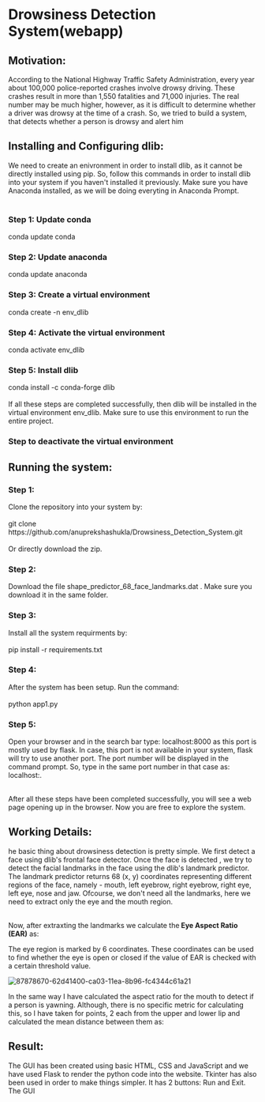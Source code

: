 <h1>Drowsiness Detection System(webapp)</h1>
<h2>Motivation:</h2>
According to the National Highway Traffic Safety Administration, every year about 100,000 police-reported crashes involve drowsy driving. These crashes result in more than 1,550 fatalities and 71,000 injuries. The real number may be much higher, however, as it is difficult to determine whether a driver was drowsy at the time of a crash. So, we tried to build a system, that detects whether a person is drowsy and alert him<br>
<h2>Installing and Configuring dlib:</h2>
We need to create an enivronment in order to install dlib, as it cannot be directly installed using pip. So, follow this commands in order to install dlib into your system if you haven't installed it previously. Make sure you have Anaconda installed, as we will be doing everyting in Anaconda Prompt.<br><br>
<h3>Step 1: Update conda</h3>
<div 
  <pre>conda update conda</pre>  
</div>
<h3>Step 2: Update anaconda</h3>
<div 
  <pre>conda update anaconda </pre>  
</div>
<h3>Step 3: Create a virtual environment</h3>
<div 
  <pre>conda create -n env_dlib</pre>  
</div>
<h3>Step 4: Activate the virtual environment</h3>
<div 
  <pre>conda activate env_dlib</pre>  
</div>
<h3>Step 5:  Install dlib</h3>
<div 
  <pre>conda install -c conda-forge dlib</pre>  
</div><br>
If all these steps are completed successfully, then dlib will be installed in the virtual environment env_dlib. Make sure to use this environment to run the entire project.
<h3>Step to deactivate the virtual environment</h3>
<h2>Running the system:</h2>
<h3>Step 1:</h3>
Clone the repository into your system by:<br><br>
git clone https://github.com/anuprekshashukla/Drowsiness_Detection_System.git<br><br>
Or directly download the zip.
<h3>Step 2:</h3>
Download the file shape_predictor_68_face_landmarks.dat . Make sure you download it in the same folder.
<h3>Step 3:</h3>
Install all the system requirments by:<br><br>
pip install -r requirements.txt
<h3>Step 4:</h3>
After the system has been setup. Run the command:<br><br>
python app1.py
<h3>Step 5:</h3>
Open your browser and in the search bar type: localhost:8000 as this port is mostly used by flask. In case, this port is not available in your system, flask will try to use another port. The port number will be displayed in the command prompt. So, type in the same port number in that case as: localhost:<port_number>.<br><br>

After all these steps have been completed successfully, you will see a web page opening up in the browser. Now you are free to explore the system.
<h2>Working Details:</h2>
he basic thing about drowsiness detection is pretty simple. We first detect a face using dlib's frontal face detector. Once the face is detected , we try to detect the facial landmarks in the face using the dlib's landmark predictor. The landmark predictor returns 68 (x, y) coordinates representing different regions of the face, namely - mouth, left eyebrow, right eyebrow, right eye, left eye, nose and jaw. Ofcourse, we don't need all the landmarks, here we need to extract only the eye and the mouth region.<br><br>

Now, after extraxting the landmarks we calculate the<b> Eye Aspect Ratio (EAR)</b> as:
<br>

The eye region is marked by 6 coordinates. These coordinates can be used to find whether the eye is open or closed if the value of EAR is checked with a certain threshold value.

![87878670-62d41400-ca03-11ea-8b96-fc4344c61a21](https://github.com/anuprekshashukla/Drowsiness_Detection_System/assets/83533944/22de8403-76ee-4958-bb84-d80641af2a33)

<p>In the same way I have calculated the aspect ratio for the mouth to detect if a person is yawning. Although, there is no specific metric for calculating this, so I have taken for points, 2 each from the upper and lower lip and calculated the mean distance between them as:</p>
<h2>Result:</h2>
The GUI has been created using basic HTML, CSS and JavaScript and we have used Flask to render the python code into the website. Tkinter has also been used in order to make things simpler. It has 2 buttons: Run and Exit. The GUI
